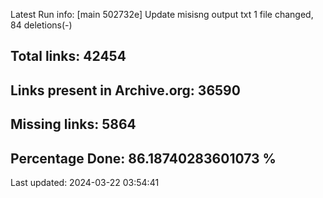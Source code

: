 Latest Run info: 
[main 502732e] Update misisng output txt
 1 file changed, 84 deletions(-)

## Total links: 42454

## Links present in Archive.org: 36590

## Missing links: 5864

## Percentage Done: 86.18740283601073 %


Last updated: 2024-03-22 03:54:41
